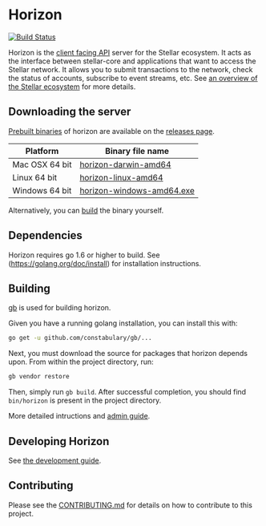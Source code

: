 # Horizon
[![Build Status](https://travis-ci.org/stellar/horizon.svg?branch=master)](https://travis-ci.org/stellar/horizon)

Horizon is the [client facing API](/docs) server for the Stellar ecosystem.  It acts as the interface between stellar-core and applications that want to access the Stellar network. It allows you to submit transactions to the network, check the status of accounts, subscribe to event streams, etc. See [an overview of the Stellar ecosystem](https://www.stellar.org/developers/guides/get-started/) for more details.

## Downloading the server
[Prebuilt binaries](https://github.com/stellar/go/releases) of horizon are available on the 
[releases page](https://github.com/stellar/go/releases).

| Platform       | Binary file name                                                                         |
|----------------|------------------------------------------------------------------------------------------|
| Mac OSX 64 bit | [horizon-darwin-amd64](https://github.com/stellar/go/releases/download/v0.11.0/horizon-v0.11.0-darwin-amd64.tar.gz)      |
| Linux 64 bit   | [horizon-linux-amd64](https://github.com/stellar/go/releases/download/v0.11.0/horizon-v0.11.0-linux-amd64.tar.gz)       |
| Windows 64 bit | [horizon-windows-amd64.exe](https://github.com/stellar/go/services/horizon/releases/download/v0.11.0/horizon-v0.11.0-windows-amd64.zip) |

Alternatively, you can [build](#building) the binary yourself.

## Dependencies

Horizon requires go 1.6 or higher to build. See (https://golang.org/doc/install) for installation instructions.

## Building

[gb](http://getgb.io) is used for building horizon.

Given you have a running golang installation, you can install this with:

```bash
go get -u github.com/constabulary/gb/...
```

Next, you must download the source for packages that horizon depends upon.  From within the project directory, run:

```bash
gb vendor restore
```

Then, simply run `gb build`.  After successful
completion, you should find `bin/horizon` is present in the project directory.

More detailed intructions and [admin guide](/docs/reference/admin.md). 

## Developing Horizon

See [the development guide](docs/developing.md).

## Contributing
Please see the [CONTRIBUTING.md](./CONTRIBUTING.md) for details on how to contribute to this project.
